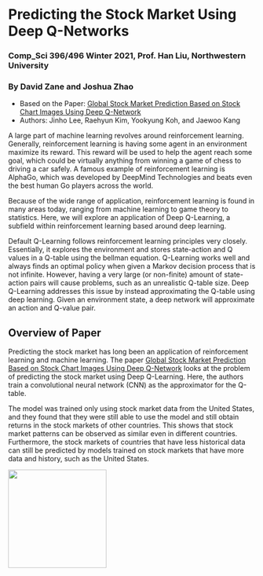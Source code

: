 # Predicting the Stock Market Using Deep Q-Networks

### Comp_Sci 396/496 Winter 2021, Prof. Han Liu, Northwestern University
### By David Zane and Joshua Zhao


- Based on the Paper: [Global Stock Market Prediction Based on Stock Chart Images Using Deep Q-Network](https://arxiv.org/abs/1902.10948)
- Authors: Jinho Lee, Raehyun Kim, Yookyung Koh, and Jaewoo Kang

<!---
```python
function test() { 
  console.log("look ma’, no spaces"); 
} 
```
--->

A large part of machine learning revolves around reinforcement learning. Generally, reinforcement learning is having some agent in an environment maximize its reward. This reward will be used to help the agent reach some goal, which could be virtually anything from winning a game of chess to driving a car safely. A famous example of reinforcement learning is AlphaGo, which was developed by DeepMind Technologies and beats even the best human Go players across the world.

Because of the wide range of application, reinforcement learning is found in many areas today, ranging from machine learning to game theory to statistics. Here, we will explore an application of Deep Q-Learning, a subfield within reinforcement learning based around deep learning.

Default Q-Learning follows reinforcement learning principles very closely. Essentially, it explores the environment and stores state-action and Q values in a Q-table using the bellman equation. Q-Learning works well and always finds an optimal policy when given a Markov decision process that is not infinite. However, having a very large (or non-finite) amount of state-action pairs will cause problems, such as an unrealistic Q-table size. Deep Q-Learning addresses this issue by instead approximating the Q-table using deep learning. Given an environment state, a deep network will approximate an action and Q-value pair.


## Overview of Paper

Predicting the stock market has long been an application of reinforcement learning and machine learning. The paper [Global Stock Market Prediction Based on Stock Chart Images Using Deep Q-Network](https://arxiv.org/abs/1902.10948) looks at the problem of predicting the stock market using Deep Q-Learning. Here, the authors train a convolutional neural network (CNN) as the approximator for the Q-table. 

The model was trained only using stock market data from the United States, and they found that they were still able to use the model and still obtain returns in the stock markets of other countries. This shows that stock market patterns can be observed as similar even in different countries. Furthermore, the stock markets of countries that have less historical data can still be predicted by models trained on stock markets that have more data and history, such as the United States.


<img src="https://static.wikia.nocookie.net/disney/images/7/74/Profile_-_Buzz_Lightyear.jpeg/revision/latest?cb=20190623020017" width="200" height="200">

